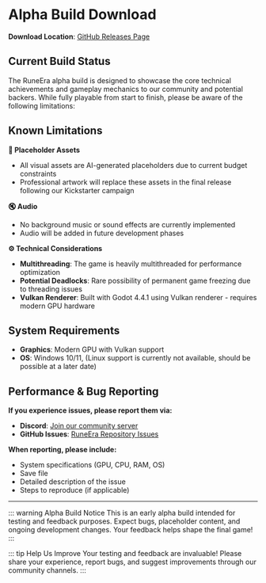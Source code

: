 # Alpha Build Download

**Download Location**: [GitHub Releases Page](https://github.com/RuneEra/RuneEra/releases)

## Current Build Status

The RuneEra alpha build is designed to showcase the core technical achievements and gameplay mechanics to our community and potential backers. While fully playable from start to finish, please be aware of the following limitations:

## Known Limitations

**🎨 Placeholder Assets**
- All visual assets are AI-generated placeholders due to current budget constraints
- Professional artwork will replace these assets in the final release following our Kickstarter campaign

**🔇 Audio**
- No background music or sound effects are currently implemented
- Audio will be added in future development phases

**⚙️ Technical Considerations**
- **Multithreading**: The game is heavily multithreaded for performance optimization
- **Potential Deadlocks**: Rare possibility of permanent game freezing due to threading issues
- **Vulkan Renderer**: Built with Godot 4.4.1 using Vulkan renderer - requires modern GPU hardware

## System Requirements
- **Graphics**: Modern GPU with Vulkan support
- **OS**: Windows 10/11, (Linux support is currently not available, should be possible at a later date)

## Performance & Bug Reporting

**If you experience issues, please report them via:**
- **Discord**: [Join our community server](https://discord.gg/qmHsxjph)
- **GitHub Issues**: [RuneEra Repository Issues](https://github.com/RuneEra/RuneEra/issues)

**When reporting, please include:**
- System specifications (GPU, CPU, RAM, OS)
- Save file
- Detailed description of the issue
- Steps to reproduce (if applicable)

---

::: warning Alpha Build Notice
This is an early alpha build intended for testing and feedback purposes. Expect bugs, placeholder content, and ongoing development changes. Your feedback helps shape the final game!
:::

::: tip Help Us Improve
Your testing and feedback are invaluable! Please share your experience, report bugs, and suggest improvements through our community channels.
:::